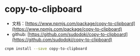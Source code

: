 # copy-to-clipboard

- 文档：[https://www.npmjs.com/package/copy-to-clipboard](https://www.npmjs.com/package/copy-to-clipboard)
- github: [https://github.com/sudodoki/copy-to-clipboard](https://github.com/sudodoki/copy-to-clipboard)

```bash
cnpm install --save copy-to-clipboard
```

